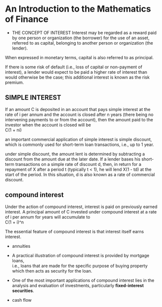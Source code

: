 # An Introduction to the Mathematics of Finance

- THE CONCEPT OF INTEREST
Interest may be regarded as a reward paid by one person or organization (the
borrower) for the use of an asset, referred to as capital, belonging to
another person or organization (the lender).

When expressed in monetary terms, capital is also referred to as principal.

If there is some risk of default (i.e., loss of capital or non-payment of interest),
a lender would expect to be paid a higher rate of interest than would otherwise
be the case; this additional interest is known as the risk premium.

## SIMPLE INTEREST

If an amount C is deposited in an account that pays simple interest at the rate of
i per annum and the account is closed after n years (there being no intervening
payments to or from the account), then the amount paid to the investor when
the account is closed will be \
C(1 + ni)

an important commercial application of simple interest is simple discount, which is commonly used for short-term loan transactions, i.e., up to 1 year.

under simple discount, the amount lent is determined by subtracting a discount from
the amount due at the later date. If a lender bases his short-term transactions on
a simple rate of discount d, then, in return for a repayment of X after a period t
(typically t < 1), he will lend X(1 - td) at the start of the period. In this situation,
d is also known as a rate of commercial discount.

## compound interest

Under the action of compound interest, interest is paid on previously earned
interest. A principal amount of C invested under compound interest at a rate of i per annum for years will accumulate to \
C(1 + i)^n

The essential feature of compound interest is that interest itself earns interest.
- annuities
- A practical illustration of compound interest is provided by mortgage loans, \
  i.e., loans that are made for the specific purpose of buying property which then acts as security for the loan.
- One of the most important applications of compound interest lies in the analysis and evaluation of investments, particularly **fixed-interest securities**.

- cash flow